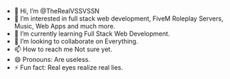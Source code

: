 - 👋 Hi, I’m @TheRealVSSVSSN
- 👀 I’m interested in full stack web development, FiveM Roleplay Servers, Music, Web Apps and much more.
- 🌱 I’m currently learning Full Stack Web Development.
- 💞️ I’m looking to collaborate on Everything.
- 📫 How to reach me Not sure yet.
- 😄 Pronouns: Are useless.
- ⚡ Fun fact: Real eyes realize real lies.

<!---
TheRealVSSVSSN/TheRealVSSVSSN is a ✨ special ✨ repository because its `README.md` (this file) appears on your GitHub profile.
You can click the Preview link to take a look at your changes.
--->
